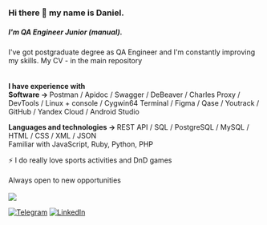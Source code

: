 ### Hi there 👋 my name is Daniel.
##### I'm QA Engineer Junior (manual).
I've got postgraduate degree as QA Engineer and I'm constantly improving my skills.
My CV - in the main repository
<br><br>
<br><b>I have experience with</b>
 <br><b> Software -> </b> Postman / Apidoc / Swagger / DeBeaver / Charles Proxy / DevTools / Linux + console / Cygwin64 Terminal / Figma / Qase / Youtrack / GitHub / Yandex Cloud / Android Studio

<b> Languages and technologies -> </b> REST API / SQL / PostgreSQL / MySQL / HTML / CSS / XML / JSON
 <br>Familiar with JavaScript, Ruby, Python, PHP

⚡ I do really love sports activities and DnD games
<br><br>Always open to new opportunities<br><br>
![](https://komarev.com/ghpvc/?username=QABard)

[![Telegram](https://img.shields.io/badge/-Telegram-090909?style=for-the-badge&logo=telegram&logoColor=27A0D9)](https://t.me/Daniel_Bard)
[![LinkedIn](https://img.shields.io/badge/-LinkedIn-090909?style=for-the-badge&logo=linkedin&logoColor=007BB6)](https://www.linkedin.com/in/danil-bardiukov)
